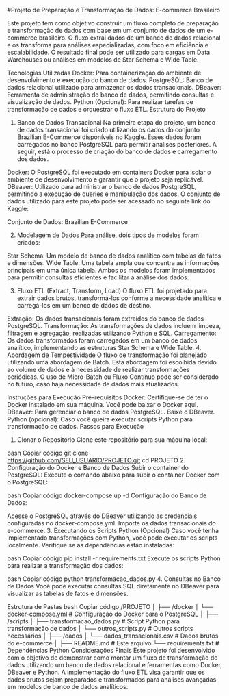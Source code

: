 #Projeto de Preparação e Transformação de Dados: E-commerce Brasileiro

Este projeto tem como objetivo construir um fluxo completo de preparação e transformação de dados com base em um conjunto de dados de um e-commerce brasileiro. O fluxo extrai dados de um banco de dados relacional e os transforma para análises especializadas, com foco em eficiência e escalabilidade. O resultado final pode ser utilizado para cargas em Data Warehouses ou análises em modelos de Star Schema e Wide Table.

Tecnologias Utilizadas
Docker: Para containerização do ambiente de desenvolvimento e execução do banco de dados.
PostgreSQL: Banco de dados relacional utilizado para armazenar os dados transacionais.
DBeaver: Ferramenta de administração do banco de dados, permitindo consultas e visualização de dados.
Python (Opcional): Para realizar tarefas de transformação de dados e orquestrar o fluxo ETL.
Estrutura do Projeto
1. Banco de Dados Transacional
Na primeira etapa do projeto, um banco de dados transacional foi criado utilizando os dados do conjunto Brazilian E-Commerce disponíveis no Kaggle. Esses dados foram carregados no banco PostgreSQL para permitir análises posteriores. A seguir, está o processo de criação do banco de dados e carregamento dos dados.

Docker: O PostgreSQL foi executado em containers Docker para isolar o ambiente de desenvolvimento e garantir que o projeto seja replicável.
DBeaver: Utilizado para administrar o banco de dados PostgreSQL, permitindo a execução de queries e manipulação dos dados.
O conjunto de dados utilizado para este projeto pode ser acessado no seguinte link do Kaggle:

Conjunto de Dados: Brazilian E-Commerce

2. Modelagem de Dados
Para análise, dois tipos de modelos foram criados:

Star Schema: Um modelo de banco de dados analítico com tabelas de fatos e dimensões.
Wide Table: Uma tabela ampla que concentra as informações principais em uma única tabela.
Ambos os modelos foram implementados para permitir consultas eficientes e facilitar a análise dos dados.

3. Fluxo ETL (Extract, Transform, Load)
O fluxo ETL foi projetado para extrair dados brutos, transformá-los conforme a necessidade analítica e carregá-los em um banco de dados de destino.

Extração: Os dados transacionais foram extraídos do banco de dados PostgreSQL.
Transformação: As transformações de dados incluem limpeza, filtragem e agregação, realizadas utilizando Python e SQL.
Carregamento: Os dados transformados foram carregados em um banco de dados analítico, implementando as estruturas Star Schema e Wide Table.
4. Abordagem de Tempestividade
O fluxo de transformação foi planejado utilizando uma abordagem de Batch. Esta abordagem foi escolhida devido ao volume de dados e à necessidade de realizar transformações periódicas. O uso de Micro-Batch ou Fluxo Contínuo pode ser considerado no futuro, caso haja necessidade de dados mais atualizados.

Instruções para Execução
Pré-requisitos
Docker: Certifique-se de ter o Docker instalado em sua máquina. Você pode baixar o Docker aqui.
DBeaver: Para gerenciar o banco de dados PostgreSQL. Baixe o DBeaver.
Python (opcional): Caso você queira executar scripts Python para transformação de dados.
Passos para Execução
1. Clonar o Repositório
Clone este repositório para sua máquina local:

bash
Copiar código
git clone https://github.com/SEU_USUARIO/PROJETO.git
cd PROJETO
2. Configuração do Docker e Banco de Dados
Subir o container do PostgreSQL: Execute o comando abaixo para subir o container Docker com o PostgreSQL:

bash
Copiar código
docker-compose up -d
Configuração do Banco de Dados:

Acesse o PostgreSQL através do DBeaver utilizando as credenciais configuradas no docker-compose.yml.
Importe os dados transacionais do e-commerce.
3. Executando os Scripts Python (Opcional)
Caso você tenha implementado transformações com Python, você pode executar os scripts localmente. Verifique se as dependências estão instaladas:

bash
Copiar código
pip install -r requirements.txt
Execute os scripts Python para realizar a transformação dos dados:

bash
Copiar código
python transformacao_dados.py
4. Consultas no Banco de Dados
Você pode executar consultas SQL diretamente no DBeaver para visualizar as tabelas de fatos e dimensões.

Estrutura de Pastas
bash
Copiar código
/PROJETO
│
├── /docker
│   └── docker-compose.yml      # Configuração do Docker para o PostgreSQL
│
├── /scripts
│   ├── transformacao_dados.py  # Script Python para transformação de dados
│   └── outros_scripts.py       # Outros scripts necessários
│
├── /dados
│   └── dados_transacionais.csv # Dados brutos do e-commerce
│
├── README.md                   # Este arquivo
└── requirements.txt             # Dependências Python
Considerações Finais
Este projeto foi desenvolvido com o objetivo de demonstrar como montar um fluxo de transformação de dados utilizando um banco de dados relacional e ferramentas como Docker, DBeaver e Python. A implementação do fluxo ETL visa garantir que os dados brutos sejam preparados e transformados para análises avançadas em modelos de banco de dados analíticos.
